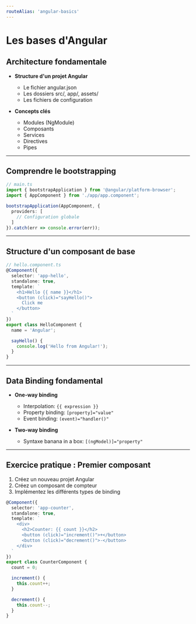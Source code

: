 ```yaml
---
routeAlias: 'angular-basics'
---
```


# Les bases d'Angular

## Architecture fondamentale

- **Structure d'un projet Angular**
  - Le fichier angular.json
  - Les dossiers src/, app/, assets/
  - Les fichiers de configuration

- **Concepts clés**
  - Modules (NgModule)
  - Composants
  - Services
  - Directives
  - Pipes

---

## Comprendre le bootstrapping

```typescript
// main.ts
import { bootstrapApplication } from '@angular/platform-browser';
import { AppComponent } from './app/app.component';

bootstrapApplication(AppComponent, {
  providers: [
    // Configuration globale
  ]
}).catch(err => console.error(err));
```

---

## Structure d'un composant de base

```typescript
// hello.component.ts
@Component({
  selector: 'app-hello',
  standalone: true,
  template: `
    <h1>Hello {{ name }}</h1>
    <button (click)="sayHello()">
      Click me
    </button>
  `
})
export class HelloComponent {
  name = 'Angular';

  sayHello() {
    console.log('Hello from Angular!');
  }
}
```

---

## Data Binding fondamental

- **One-way binding**
  - Interpolation: `{{ expression }}`
  - Property binding: `[property]="value"`
  - Event binding: `(event)="handler()"`

- **Two-way binding**
  - Syntaxe banana in a box: `[(ngModel)]="property"`

---

## Exercice pratique : Premier composant

1. Créez un nouveau projet Angular
2. Créez un composant de compteur
3. Implémentez les différents types de binding

```typescript
@Component({
  selector: 'app-counter',
  standalone: true,
  template: `
    <div>
      <h2>Counter: {{ count }}</h2>
      <button (click)="increment()">+</button>
      <button (click)="decrement()">-</button>
    </div>
  `
})
export class CounterComponent {
  count = 0;

  increment() {
    this.count++;
  }

  decrement() {
    this.count--;
  }
}
``` 